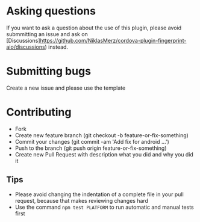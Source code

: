 # Asking questions

If you want to ask a question about the use of this plugin, please avoid submmitting an issue and ask
on [Discussions]https://github.com/NiklasMerz/cordova-plugin-fingerprint-aio/discussions) instead.

# Submitting bugs

Create a new issue and please use the template

# Contributing

* Fork
* Create new feature branch (git checkout -b feature-or-fix-something)
* Commit your changes (git commit -am 'Add fix for android ...')
* Push to the branch (git push origin feature-or-fix-something)
* Create new Pull Request with description what you did and why you did it

## Tips

* Please avoid changing the indentation of a complete file in your pull request, because that makes reviewing changes
  hard
* Use the command `npm test PLATFORM` to run automatic and manual tests first

